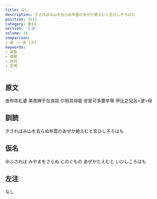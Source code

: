 ```yaml
---
title: なし
description: 夕さればみ山を去らぬ布雲のあぜか絶えむと言ひし子ろはも
position: 3513
category: 巻14
version: '1.0'
volume: 14
comparison:
- 婆 -> 波 [元]
keywords:
- 東歌
- 相聞
- 序詞
- 恋情
---
```


## 原文

由布佐礼婆 美夜麻乎左良奴 尓努具母能 安是可多要牟等 伊比之兒呂<波>母

## 訓読

夕さればみ山を去らぬ布雲のあぜか絶えむと言ひし子ろはも

## 仮名

ゆふされば みやまをさらぬ にのぐもの あぜかたえむと いひしころはも

## 左注

なし
